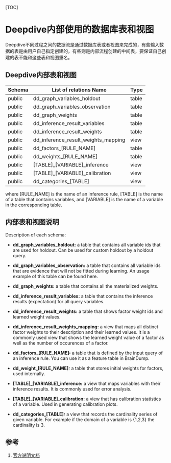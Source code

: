 [TOC]

# Deepdive内部使用的数据库表和视图

Deepdive不同过程之间的数据流是通过数据库表或者视图来完成的，有些输入数据的表是由用户自己指定创建的，有些则是内部流程创建的中间表，要保证自己创建的表不能和这些表和视图重名。

## Deepdive内部表和视图

 Schema | List of relations Name | Type
| - | - | - |
 public | dd_graph_variables_holdout                   | table
 public | dd_graph_variables_observation               | table
 public | dd_graph_weights                             | table
 public | dd_inference_result_variables                | table
 public | dd_inference_result_weights                  | table
 public | dd_inference_result_weights_mapping          | view
 public | dd_factors_[RULE_NAME]                       | table
 public | dd_weights_[RULE_NAME]                       | table
 public | [TABLE]_[VARIABLE]_inference                 | view
 public | [TABLE]_[VARIABLE]_calibration               | view
 public | dd_categories_[TABLE]                        | view

where [RULE_NAME] is the name of an inference rule, [TABLE] is the name of a table that contains variables, and [VARIABLE] is the name of a variable in the corresponding table.

## 内部表和视图说明

Description of each schema:

- **dd_graph_variables_holdout:** a table that contains all variable ids that are used for holdout. Can be used for custom holdout by a holdout query.

- **dd_graph_variables_observation:** a table that contains all variable ids that are evidence that will not be fitted during learning. An usage example of this table can be found here.

- **dd_graph_weights:** a table that contains all the materialized weights.

- **dd_inference_result_variables:** a table that contains the inference results (expectation) for all query variables.

- **dd_inference_result_weights:** a table that shows factor weight ids and learned weight values.

- **dd_inference_result_weights_mapping:** a view that maps all distinct factor weights to their description and their learned values. It is a commonly used view that shows the learned weight value of a factor as well as the number of occurences of a factor.

- **dd_factors_[RULE_NAME]:** a table that is defined by the input query of an inference rule. You can use it as a feature table in BrainDump.

- **dd_weight_[RULE_NAME]:** a table that stores initial weights for factors, used internally.

- **[TABLE]_[VARIABLE]_inference:** a view that maps variables with their inference results. It is commonly used for error analysis.

- **[TABLE]_[VARIABLE]_calibration:** a view that has calibration statistics of a variable. Used in generating calibration plots.

- **dd_categories_[TABLE]:** a view that records the cardinality series of given variable. For example if the domain of a variable is {1,2,3} the cardinality is 3.

## 参考

1. [官方说明文档](http://deepdive.stanford.edu/reserved_tables)
